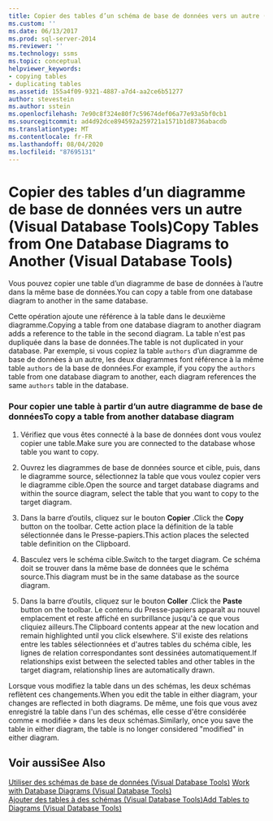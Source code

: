 ```yaml
---
title: Copier des tables d’un schéma de base de données vers un autre (Visual Database Tools) | Microsoft Docs
ms.custom: ''
ms.date: 06/13/2017
ms.prod: sql-server-2014
ms.reviewer: ''
ms.technology: ssms
ms.topic: conceptual
helpviewer_keywords:
- copying tables
- duplicating tables
ms.assetid: 155a4f09-9321-4887-a7d4-aa2ce6b51277
author: stevestein
ms.author: sstein
ms.openlocfilehash: 7e90c8f324e80f7c59674def06a77e93a5bf0cb1
ms.sourcegitcommit: ad4d92dce894592a259721a1571b1d8736abacdb
ms.translationtype: MT
ms.contentlocale: fr-FR
ms.lasthandoff: 08/04/2020
ms.locfileid: "87695131"
---
```

# <a name="copy-tables-from-one-database-diagrams-to-another-visual-database-tools"></a><span data-ttu-id="0d0ee-102">Copier des tables d’un diagramme de base de données vers un autre (Visual Database Tools)</span><span class="sxs-lookup"><span data-stu-id="0d0ee-102">Copy Tables from One Database Diagrams to Another (Visual Database Tools)</span></span>
  <span data-ttu-id="0d0ee-103">Vous pouvez copier une table d’un diagramme de base de données à l’autre dans la même base de données.</span><span class="sxs-lookup"><span data-stu-id="0d0ee-103">You can copy a table from one database diagram to another in the same database.</span></span>  
  
 <span data-ttu-id="0d0ee-104">Cette opération ajoute une référence à la table dans le deuxième diagramme.</span><span class="sxs-lookup"><span data-stu-id="0d0ee-104">Copying a table from one database diagram to another diagram adds a reference to the table in the second diagram.</span></span> <span data-ttu-id="0d0ee-105">La table n'est pas dupliquée dans la base de données.</span><span class="sxs-lookup"><span data-stu-id="0d0ee-105">The table is not duplicated in your database.</span></span> <span data-ttu-id="0d0ee-106">Par exemple, si vous copiez la table `authors` d’un diagramme de base de données à un autre, les deux diagrammes font référence à la même table `authors` de la base de données.</span><span class="sxs-lookup"><span data-stu-id="0d0ee-106">For example, if you copy the `authors` table from one database diagram to another, each diagram references the same `authors` table in the database.</span></span>  
  
### <a name="to-copy-a-table-from-another-database-diagram"></a><span data-ttu-id="0d0ee-107">Pour copier une table à partir d’un autre diagramme de base de données</span><span class="sxs-lookup"><span data-stu-id="0d0ee-107">To copy a table from another database diagram</span></span>  
  
1.  <span data-ttu-id="0d0ee-108">Vérifiez que vous êtes connecté à la base de données dont vous voulez copier une table.</span><span class="sxs-lookup"><span data-stu-id="0d0ee-108">Make sure you are connected to the database whose table you want to copy.</span></span>  
  
2.  <span data-ttu-id="0d0ee-109">Ouvrez les diagrammes de base de données source et cible, puis, dans le diagramme source, sélectionnez la table que vous voulez copier vers le diagramme cible.</span><span class="sxs-lookup"><span data-stu-id="0d0ee-109">Open the source and target database diagrams and within the source diagram, select the table that you want to copy to the target diagram.</span></span>  
  
3.  <span data-ttu-id="0d0ee-110">Dans la barre d’outils, cliquez sur le bouton **Copier** .</span><span class="sxs-lookup"><span data-stu-id="0d0ee-110">Click the **Copy** button on the toolbar.</span></span> <span data-ttu-id="0d0ee-111">Cette action place la définition de la table sélectionnée dans le Presse-papiers.</span><span class="sxs-lookup"><span data-stu-id="0d0ee-111">This action places the selected table definition on the Clipboard.</span></span>  
  
4.  <span data-ttu-id="0d0ee-112">Basculez vers le schéma cible.</span><span class="sxs-lookup"><span data-stu-id="0d0ee-112">Switch to the target diagram.</span></span> <span data-ttu-id="0d0ee-113">Ce schéma doit se trouver dans la même base de données que le schéma source.</span><span class="sxs-lookup"><span data-stu-id="0d0ee-113">This diagram must be in the same database as the source diagram.</span></span>  
  
5.  <span data-ttu-id="0d0ee-114">Dans la barre d’outils, cliquez sur le bouton **Coller** .</span><span class="sxs-lookup"><span data-stu-id="0d0ee-114">Click the **Paste** button on the toolbar.</span></span> <span data-ttu-id="0d0ee-115">Le contenu du Presse-papiers apparaît au nouvel emplacement et reste affiché en surbrillance jusqu'à ce que vous cliquiez ailleurs.</span><span class="sxs-lookup"><span data-stu-id="0d0ee-115">The Clipboard contents appear at the new location and remain highlighted until you click elsewhere.</span></span> <span data-ttu-id="0d0ee-116">S'il existe des relations entre les tables sélectionnées et d'autres tables du schéma cible, les lignes de relation correspondantes sont dessinées automatiquement.</span><span class="sxs-lookup"><span data-stu-id="0d0ee-116">If relationships exist between the selected tables and other tables in the target diagram, relationship lines are automatically drawn.</span></span>  
  
 <span data-ttu-id="0d0ee-117">Lorsque vous modifiez la table dans un des schémas, les deux schémas reflètent ces changements.</span><span class="sxs-lookup"><span data-stu-id="0d0ee-117">When you edit the table in either diagram, your changes are reflected in both diagrams.</span></span> <span data-ttu-id="0d0ee-118">De même, une fois que vous avez enregistré la table dans l'un des schémas, elle cesse d'être considérée comme « modifiée » dans les deux schémas.</span><span class="sxs-lookup"><span data-stu-id="0d0ee-118">Similarly, once you save the table in either diagram, the table is no longer considered "modified" in either diagram.</span></span>  
  
## <a name="see-also"></a><span data-ttu-id="0d0ee-119">Voir aussi</span><span class="sxs-lookup"><span data-stu-id="0d0ee-119">See Also</span></span>  
 <span data-ttu-id="0d0ee-120">[Utiliser des schémas de base de données &#40;Visual Database Tools&#41;](visual-database-tools.md) </span><span class="sxs-lookup"><span data-stu-id="0d0ee-120">[Work with Database Diagrams &#40;Visual Database Tools&#41;](visual-database-tools.md) </span></span>  
 [<span data-ttu-id="0d0ee-121">Ajouter des tables à des schémas &#40;Visual Database Tools&#41;</span><span class="sxs-lookup"><span data-stu-id="0d0ee-121">Add Tables to Diagrams &#40;Visual Database Tools&#41;</span></span>](add-tables-to-diagrams-visual-database-tools.md)  
  
  
